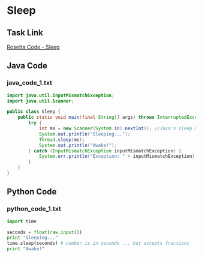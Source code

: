 # Sleep

## Task Link
[Rosetta Code - Sleep](https://rosettacode.org/wiki/Sleep)

## Java Code
### java_code_1.txt
```java
import java.util.InputMismatchException;
import java.util.Scanner;

public class Sleep {
    public static void main(final String[] args) throws InterruptedException {
        try {
            int ms = new Scanner(System.in).nextInt(); //Java's sleep method accepts milliseconds
            System.out.println("Sleeping...");
            Thread.sleep(ms);
            System.out.println("Awake!");
        } catch (InputMismatchException inputMismatchException) {
            System.err.println("Exception: " + inputMismatchException);
        }
    }
}

```

## Python Code
### python_code_1.txt
```python
import time

seconds = float(raw_input())
print "Sleeping..."
time.sleep(seconds) # number is in seconds ... but accepts fractions
print "Awake!"

```

